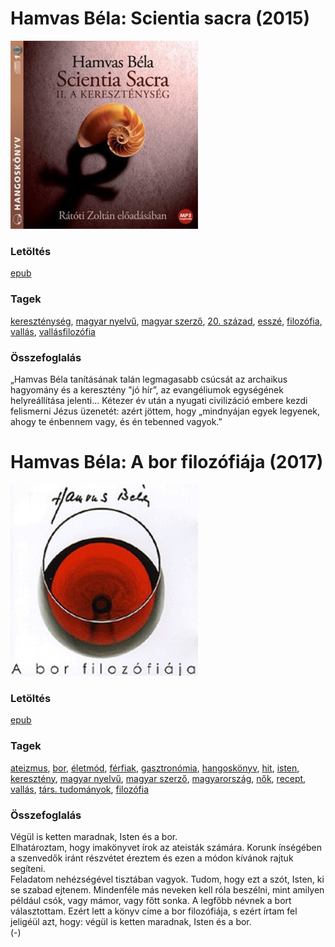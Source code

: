 # <a name="id_777">Hamvas Béla: Scientia sacra (2015)</a>
<img src="https://github.com/BercziSandor/calibre_lib/raw/main/libs/main/Hamvas%20Bela/Scientia%20sacra%20%28777%29/cover.jpg" alt="cover" width="300"/>

### Letöltés
[epub](https://github.com/BercziSandor/calibre_lib/raw/main/libs/main/Hamvas%20Bela/Scientia%20sacra%20%28777%29/Scientia%20sacra%20-%20Hamvas%20Bela.epub)

### Tagek
[kereszténység](https://github.com/berczisandor/calibre_lib/libs/main/blob/main/_tags/kereszt%c3%a9nys%c3%a9g.md), [magyar nyelvű](https://github.com/berczisandor/calibre_lib/libs/main/blob/main/_tags/magyar%20nyelv%c5%b1.md), [magyar szerző](https://github.com/berczisandor/calibre_lib/libs/main/blob/main/_tags/magyar%20szerz%c5%91.md), [20. század](https://github.com/berczisandor/calibre_lib/libs/main/blob/main/_tags/20.%20sz%c3%a1zad.md), [esszé](https://github.com/berczisandor/calibre_lib/libs/main/blob/main/_tags/essz%c3%a9.md), [filozófia](https://github.com/berczisandor/calibre_lib/libs/main/blob/main/_tags/filoz%c3%b3fia.md), [vallás](https://github.com/berczisandor/calibre_lib/libs/main/blob/main/_tags/vall%c3%a1s.md), [vallásfilozófia](https://github.com/berczisandor/calibre_lib/libs/main/blob/main/_tags/vall%c3%a1sfiloz%c3%b3fia.md)

### Összefoglalás
<p class="description">„Hamvas Béla tanításának talán legmagasabb csúcsát az archaikus hagyomány és a keresztény "jó hír”, az evangéliumok egységének helyreállítása jelenti… Kétezer év után a nyugati civilizáció embere kezdi felismerni Jézus üzenetét: azért jöttem, hogy „mindnyájan egyek legyenek, ahogy te énbennem vagy, és én tebenned vagyok.”</p>


# <a name="id_776">Hamvas Béla: A bor filozófiája (2017)</a>
<img src="https://github.com/BercziSandor/calibre_lib/raw/main/libs/main/Hamvas%20Bela/A%20bor%20filozofiaja%20%28776%29/cover.jpg" alt="cover" width="300"/>

### Letöltés
[epub](https://github.com/BercziSandor/calibre_lib/raw/main/libs/main/Hamvas%20Bela/A%20bor%20filozofiaja%20%28776%29/A%20bor%20filozofiaja%20-%20Hamvas%20Bela.epub)

### Tagek
[ateizmus](https://github.com/berczisandor/calibre_lib/libs/main/blob/main/_tags/ateizmus.md), [bor](https://github.com/berczisandor/calibre_lib/libs/main/blob/main/_tags/bor.md), [életmód](https://github.com/berczisandor/calibre_lib/libs/main/blob/main/_tags/%c3%a9letm%c3%b3d.md), [férfiak](https://github.com/berczisandor/calibre_lib/libs/main/blob/main/_tags/f%c3%a9rfiak.md), [gasztronómia](https://github.com/berczisandor/calibre_lib/libs/main/blob/main/_tags/gasztron%c3%b3mia.md), [hangoskönyv](https://github.com/berczisandor/calibre_lib/libs/main/blob/main/_tags/hangosk%c3%b6nyv.md), [hit](https://github.com/berczisandor/calibre_lib/libs/main/blob/main/_tags/hit.md), [isten](https://github.com/berczisandor/calibre_lib/libs/main/blob/main/_tags/isten.md), [keresztény](https://github.com/berczisandor/calibre_lib/libs/main/blob/main/_tags/kereszt%c3%a9ny.md), [magyar nyelvű](https://github.com/berczisandor/calibre_lib/libs/main/blob/main/_tags/magyar%20nyelv%c5%b1.md), [magyar szerző](https://github.com/berczisandor/calibre_lib/libs/main/blob/main/_tags/magyar%20szerz%c5%91.md), [magyarország](https://github.com/berczisandor/calibre_lib/libs/main/blob/main/_tags/magyarorsz%c3%a1g.md), [nők](https://github.com/berczisandor/calibre_lib/libs/main/blob/main/_tags/n%c5%91k.md), [recept](https://github.com/berczisandor/calibre_lib/libs/main/blob/main/_tags/recept.md), [vallás](https://github.com/berczisandor/calibre_lib/libs/main/blob/main/_tags/vall%c3%a1s.md), [társ. tudományok](https://github.com/berczisandor/calibre_lib/libs/main/blob/main/_tags/t%c3%a1rs.%20tudom%c3%a1nyok.md), [filozófia](https://github.com/berczisandor/calibre_lib/libs/main/blob/main/_tags/filoz%c3%b3fia.md)

### Összefoglalás
<div>
<p>Végül is ketten maradnak, Isten és a bor.<br>Elhatároztam, hogy imakönyvet írok az ateisták számára. Korunk ínségében a szenvedők iránt részvétet éreztem és ezen a módon kívánok rajtuk segíteni.<br>Feladatom nehézségével tisztában vagyok. Tudom, hogy ezt a szót, Isten, ki se szabad ejtenem. Mindenféle más neveken kell róla beszélni, mint amilyen például csók, vagy mámor, vagy főtt sonka. A legfőbb névnek a bort választottam. Ezért lett a könyv címe a bor filozófiája, s ezért írtam fel jeligéül azt, hogy: végül is ketten maradnak, Isten és a bor.<br>(-)</p></div>


